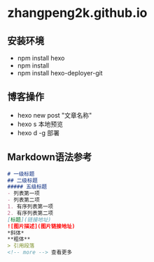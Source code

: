 # zhangpeng2k.github.io

## 安装环境

- npm install hexo
- npm install
- npm install hexo-deployer-git

## 博客操作

- hexo new post "文章名称"
- hexo s 本地预览
- hexo d -g 部署

## Markdown语法参考

```markdown
# 一级标题
## 二级标题
##### 五级标题
- 列表第一项
- 列表第二项
1. 有序列表第一项
2. 有序列表第二项
[标题](链接地址)
![图片描述](图片链接地址)
*斜体*
**粗体**
> 引用段落
<!-- more --> 查看更多

```
